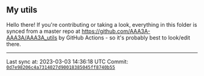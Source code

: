 ## My utils

Hello there! If you're contributing or taking a look, everything in this folder
is synced from a master repo at https://github.com/AAA3A-AAA3A/AAA3A_utils by GitHub Actions -
so it's probably best to look/edit there.

---

Last sync at: 2023-03-03 14:36:18 UTC
Commit: [`0d7e98206c4a7314027d90018385045ff8740b55`](https://github.com/AAA3A-AAA3A/AAA3A_utils/commit/0d7e98206c4a7314027d90018385045ff8740b55)
